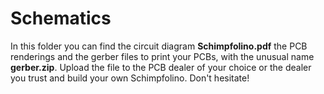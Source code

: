 # Schematics

In this folder you can find the circuit diagram **Schimpfolino.pdf** the PCB renderings and the gerber files to print your PCBs, with the unusual name **gerber.zip**. Upload the file to the PCB dealer of your choice or the dealer you trust and build your own Schimpfolino. Don't hesitate!

